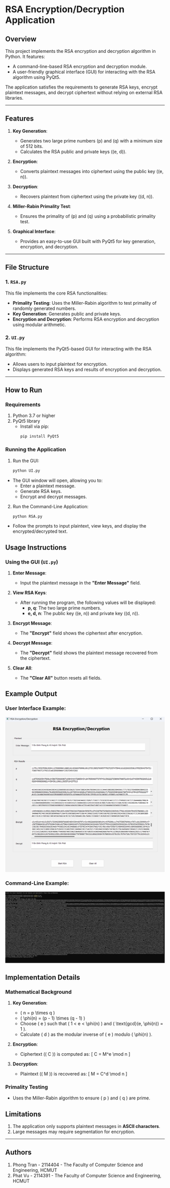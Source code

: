 # RSA Encryption/Decryption Application

## Overview
This project implements the RSA encryption and decryption algorithm in Python. It features:
- A command-line-based RSA encryption and decryption module.
- A user-friendly graphical interface (GUI) for interacting with the RSA algorithm using PyQt5.

The application satisfies the requirements to generate RSA keys, encrypt plaintext messages, and decrypt ciphertext without relying on external RSA libraries.

---

## Features
1. **Key Generation**:
   - Generates two large prime numbers \(p\) and \(q\) with a minimum size of 512 bits.
   - Calculates the RSA public and private keys (\(e, d\)).

2. **Encryption**:
   - Converts plaintext messages into ciphertext using the public key (\(e, n\)).

3. **Decryption**:
   - Recovers plaintext from ciphertext using the private key (\(d, n\)).

4. **Miller-Rabin Primality Test**:
   - Ensures the primality of \(p\) and \(q\) using a probabilistic primality test.

5. **Graphical Interface**:
   - Provides an easy-to-use GUI built with PyQt5 for key generation, encryption, and decryption.

---

## File Structure
### 1. `RSA.py`
This file implements the core RSA functionalities:
- **Primality Testing**: Uses the Miller-Rabin algorithm to test primality of randomly generated numbers.
- **Key Generation**: Generates public and private keys.
- **Encryption and Decryption**: Performs RSA encryption and decryption using modular arithmetic.

### 2. `UI.py`
This file implements the PyQt5-based GUI for interacting with the RSA algorithm:
- Allows users to input plaintext for encryption.
- Displays generated RSA keys and results of encryption and decryption.

---

## How to Run

### **Requirements**
1. Python 3.7 or higher
2. PyQt5 library
   - Install via pip:
     ```bash
     pip install PyQt5
     ```

### **Running the Application**
1. Run the GUI:
   ```bash
   python UI.py
   ```
  - The GUI window will open, allowing you to:
    - Enter a plaintext message.
    - Generate RSA keys.
    - Encrypt and decrypt messages.
2. Run the Command-Line Application:
   ```bash
   python RSA.py
   ```
  - Follow the prompts to input plaintext, view keys, and display the encrypted/decrypted text.  

## Usage Instructions

### Using the GUI (`UI.py`)

1. **Enter Message**:
   - Input the plaintext message in the **"Enter Message"** field.

2. **View RSA Keys**:
   - After running the program, the following values will be displayed:
     - **p, q**: The two large prime numbers.
     - **e, d, n**: The public key \((e, n)\) and private key \((d, n)\).

3. **Encrypt Message**:
   - The **"Encrypt"** field shows the ciphertext after encryption.

4. **Decrypt Message**:
   - The **"Decrypt"** field shows the plaintext message recovered from the ciphertext.

5. **Clear All**:
   - The **"Clear All"** button resets all fields.

## Example Output

### User Interface Example:
![UI Example](ui_example.png "Preview of the User Interface")

### Command-Line Example:
![Command Line Example](cmdline_example.png "Preview of the Command Line")

## Implementation Details

### Mathematical Background

1. **Key Generation**:
   - \( n = p \times q \)
   - \( \phi(n) = (p - 1) \times (q - 1) \)
   - Choose \( e \) such that \( 1 < e < \phi(n) \) and \( \text{gcd}(e, \phi(n)) = 1 \).
   - Calculate \( d \) as the modular inverse of \( e \) modulo \( \phi(n) \).

2. **Encryption**:
   - Ciphertext (\( C \)) is computed as:
     \[
     C = M^e \mod n
     \]

3. **Decryption**:
   - Plaintext (\( M \)) is recovered as:
     \[
     M = C^d \mod n
     \]

### Primality Testing
- Uses the Miller-Rabin algorithm to ensure \( p \) and \( q \) are prime.

## Limitations

1. The application only supports plaintext messages in **ASCII characters**.
2. Large messages may require segmentation for encryption.

---

## Authors

1. Phong Tran - 2114404 - The Faculty of Computer Science and Engineering, HCMUT
2. Phat Vu - 2114391 - The Faculty of Computer Science and Engineering, HCMUT


